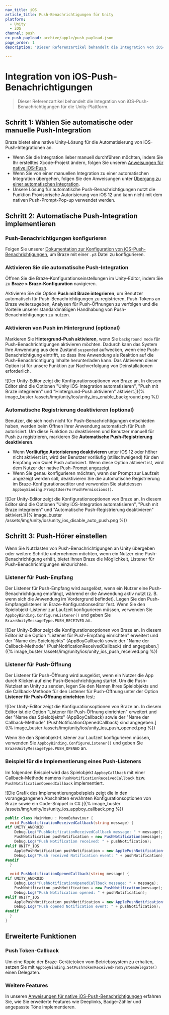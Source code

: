 ```yaml
---
nav_title: iOS
article_title: Push-Benachrichtigungen für Unity
platform:
  - Unity
  - iOS
channel: push
ex_push_payload: archive/apple/push_payload.json
page_order: 1
description: "Dieser Referenzartikel behandelt die Integration von iOS-Push-Benachrichtigungen für die Unity-Plattform."

---
```


# Integration von iOS-Push-Benachrichtigungen

> Dieser Referenzartikel behandelt die Integration von iOS-Push-Benachrichtigungen für die Unity-Plattform.

## Schritt 1: Wählen Sie automatische oder manuelle Push-Integration

Braze bietet eine native Unity-Lösung für die Automatisierung von iOS-Push-Integrationen an.

- Wenn Sie die Integration lieber manuell durchführen möchten, indem Sie Ihr erstelltes Xcode-Projekt ändern, folgen Sie unseren [Anweisungen für native iOS-Push]({{site.baseurl}}/developer_guide/platform_integration_guides/swift/push_notifications/integration/).
- Wenn Sie von einer manuellen Integration zu einer automatischen Integration übergehen, folgen Sie den Anweisungen unter [Übergang zu einer automatischen Integration]({{site.baseurl}}/developer_guide/platform_integration_guides/unity/sdk_integration/ios/#transitioning-from-manual-to-automated-integration-ios).
- Unsere Lösung für automatische Push-Benachrichtigungen nutzt die Funktion Provisorische Autorisierung von iOS 12 und kann nicht mit dem nativen Push-Prompt-Pop-up verwendet werden.

## Schritt 2: Automatische Push-Integration implementieren

### Push-Benachrichtigungen konfigurieren

Folgen Sie unserer [Dokumentation zur Konfiguration von iOS-Push-Benachrichtigungen]({{site.baseurl}}/developer_guide/platform_integration_guides/swift/push_notifications/integration/), um Braze mit einer `.p8` Datei zu konfigurieren.

### Aktivieren Sie die automatische Push-Integration

Öffnen Sie die Braze-Konfigurationseinstellungen im Unity-Editor, indem Sie zu **Braze > Braze-Konfiguration** navigieren.

Aktivieren Sie die Option **Push mit Braze integrieren**, um Benutzer automatisch für Push-Benachrichtigungen zu registrieren, Push-Tokens an Braze weiterzugeben, Analysen für Push-Öffnungen zu verfolgen und die Vorteile unserer standardmäßigen Handhabung von Push-Benachrichtigungen zu nutzen.

### Aktivieren von Push im Hintergrund (optional)

Markieren Sie **Hintergrund-Push aktivieren**, wenn Sie `background mode` für Push-Benachrichtigungen aktivieren möchten. Dadurch kann das System Ihre Anwendung aus dem Zustand `suspended` aufwecken, wenn eine Push-Benachrichtigung eintrifft, so dass Ihre Anwendung als Reaktion auf die Push-Benachrichtigung Inhalte herunterladen kann. Das Aktivieren dieser Option ist für unsere Funktion zur Nachverfolgung von Deinstallationen erforderlich.

![Der Unity-Editor zeigt die Konfigurationsoptionen von Braze an. In diesem Editor sind die Optionen "Unity iOS-Integration automatisieren", "Push mit Braze integrieren" und "Hintergrund-Push aktivieren" aktiviert.]({% image_buster /assets/img/unity/ios/unity_ios_enable_background.png %})

### Automatische Registrierung deaktivieren (optional)

Benutzer, die sich noch nicht für Push-Benachrichtigungen entschieden haben, werden beim Öffnen Ihrer Anwendung automatisch für Push autorisiert. Um diese Funktion zu deaktivieren und Benutzer manuell für Push zu registrieren, markieren Sie **Automatische Push-Registrierung deaktivieren**.

- Wenn **Vorläufige Autorisierung deaktivieren** unter iOS 12 oder höher nicht aktiviert ist, wird der Benutzer vorläufig (stillschweigend) für den Empfang von Quiet Push autorisiert. Wenn diese Option aktiviert ist, wird dem Nutzer der native Push-Prompt angezeigt.
- Wenn Sie genau konfigurieren möchten, wann der Prompt zur Laufzeit angezeigt werden soll, deaktivieren Sie die automatische Registrierung im Braze-Konfigurationseditor und verwenden Sie stattdessen `AppboyBinding.PromptUserForPushPermissions()`.

![Der Unity-Editor zeigt die Konfigurationsoptionen von Braze an. In diesem Editor sind die Optionen "Unity iOS-Integration automatisieren", "Push mit Braze integrieren" und "Automatische Push-Registrierung deaktivieren" aktiviert.]({% image_buster /assets/img/unity/ios/unity_ios_disable_auto_push.png %})

## Schritt 3: Push-Hörer einstellen

Wenn Sie Nutzlasten von Push-Benachrichtigungen an Unity übergeben oder weitere Schritte unternehmen möchten, wenn ein Nutzer eine Push-Benachrichtigung erhält, bietet Ihnen Braze die Möglichkeit, Listener für Push-Benachrichtigungen einzurichten.

### Listener für Push-Empfang

Der Listener für Push-Empfang wird ausgelöst, wenn ein Nutzer eine Push-Benachrichtigung empfängt, während er die Anwendung aktiv nutzt (z. B. wenn sich die Anwendung im Vordergrund befindet). Legen Sie den Push-Empfangslistener im Braze-Konfigurationseditor fest. Wenn Sie den Spielobjekt-Listener zur Laufzeit konfigurieren müssen, verwenden Sie `AppboyBinding.ConfigureListener()` und geben Sie `BrazeUnityMessageType.PUSH_RECEIVED` an.

![Der Unity-Editor zeigt die Konfigurationsoptionen von Braze an. In diesem Editor ist die Option "Listener für Push-Empfang einrichten" erweitert und der "Name des Spielobjekts" (AppBoyCallback) sowie der "Name der Callback-Methode" (PushNotificationReceivedCallback) sind angegeben.]({% image_buster /assets/img/unity/ios/unity_ios_push_received.png %})

### Listener für Push-Öffnung

Der Listener für Push-Öffnung wird ausgelöst, wenn ein Nutzer die App durch Klicken auf eine Push-Benachrichtigung startet. Um die Push-Nutzlast an Unity zu senden, legen Sie den Namen Ihres Spielobjekts und die Callback-Methode für den Listener für Push-Öffnung unter der Option **Listener für Push-Öffnung einrichten** fest:

![Der Unity-Editor zeigt die Konfigurationsoptionen von Braze an. In diesem Editor ist die Option "Listener für Push-Öffnung einrichten" erweitert und der "Name des Spielobjekts" (AppBoyCallback) sowie der "Name der Callback-Methode" (PushNotificationOpenedCallback) sind angegeben.]({% image_buster /assets/img/unity/ios/unity_ios_push_opened.png %})

Wenn Sie den Spielobjekt-Listener zur Laufzeit konfigurieren müssen, verwenden Sie `AppboyBinding.ConfigureListener()` und geben Sie `BrazeUnityMessageType.PUSH_OPENED` an.

### Beispiel für die Implementierung eines Push-Listeners

Im folgenden Beispiel wird das Spielobjekt `AppboyCallback` mit einer Callback-Methode namens `PushNotificationReceivedCallback` bzw. `PushNotificationOpenedCallback` implementiert.

![Die Grafik des Implementierungsbeispiels zeigt die in den vorangegangenen Abschnitten erwähnten Konfigurationsoptionen von Braze sowie ein Code-Snippet in C#.]({% image_buster /assets/img/unity/ios/unity_ios_appboy_callback.png %})

```csharp
public class MainMenu : MonoBehaviour {
  void PushNotificationReceivedCallback(string message) {
#if UNITY_ANDROID
    Debug.Log("PushNotificationReceivedCallback message: " + message);
    PushNotification pushNotification = new PushNotification(message);
    Debug.Log("Push Notification received: " + pushNotification);   
#elif UNITY_IOS
    ApplePushNotification pushNotification = new ApplePushNotification(message);
    Debug.Log("Push received Notification event: " + pushNotification);   
#endif  
  }

  void PushNotificationOpenedCallback(string message) {
#if UNITY_ANDROID
    Debug.Log("PushNotificationOpenedCallback message: " + message);
    PushNotification pushNotification = new PushNotification(message);
    Debug.Log("Push Notification opened: " + pushNotification);  
#elif UNITY_IOS
    ApplePushNotification pushNotification = new ApplePushNotification(message);
    Debug.Log("Push opened Notification event: " + pushNotification);   
#endif  
  }
}
```

## Erweiterte Funktionen

### Push Token-Callback

Um eine Kopie der Braze-Gerätetoken vom Betriebssystem zu erhalten, setzen Sie mit `AppboyBinding.SetPushTokenReceivedFromSystemDelegate()` einen Delegaten.

### Weitere Features

In unseren [Anweisungen für native iOS-Push-Benachrichtigungen]({{site.baseurl}}/developer_guide/platform_integration_guides/swift/push_notifications/integration/) erfahren Sie, wie Sie erweiterte Features wie Deeplinks, Badge-Zähler und angepasste Töne implementieren.

